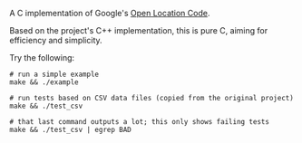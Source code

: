 A C implementation of Google's [Open Location Code](https://plus.codes/).

Based on the project's C++ implementation, this is pure C, aiming for
efficiency and simplicity.

Try the following:

    # run a simple example
    make && ./example

    # run tests based on CSV data files (copied from the original project)
    make && ./test_csv

    # that last command outputs a lot; this only shows failing tests
    make && ./test_csv | egrep BAD
